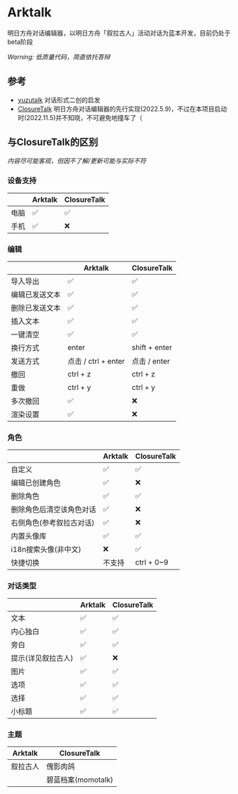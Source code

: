 # Arktalk

明日方舟对话编辑器，以明日方舟「叙拉古人」活动对话为蓝本开发，目前仍处于beta阶段  

*Warning: 低质量代码，简直依托答辩*

 ## 参考
 
 - [yuzutalk](https://www.yuzutalk.net/) 对话形式二创的启发
 - [ClosureTalk](https://github.com/ClosureTalk/closure-talk) 明日方舟对话编辑器的先行实现(2022.5.9)，不过在本项目启动时(2022.11.5)并不知晓，不可避免地撞车了（
 
 ## 与ClosureTalk的区别
 
 *内容尽可能客观，但因不了解/更新可能与实际不符* 
 
 
 ### 设备支持
 
 |         | Arktalk | ClosureTalk |
 | ------- | ------- | ----------- |
 | 电脑 | ✅ | ✅ |
 | 手机 | ✅ | ❌ |
 
  ### 编辑
  
 |         | Arktalk | ClosureTalk |
 | ------- | ------- | ----------- |
 | 导入导出 | ✅ | ✅ |
 | 编辑已发送文本 | ✅ | ✅ |
 | 删除已发送文本 | ✅ | ✅ |
 | 插入文本 | ✅ | ✅ |
 | 一键清空 | ✅ | ✅ |
 | 换行方式 | enter | shift + enter |
 | 发送方式 | 点击 / ctrl + enter | 点击 / enter | 
 | 撤回 | ctrl + z | ctrl + z |
 | 重做 | ctrl + y | ctrl + y |
 | 多次撤回 | ✅ | ❌ |
 | 渲染设置 | ✅ | ❌ |
 
 ### 角色
 
 |         | Arktalk | ClosureTalk |
 | ------- | ------- | ----------- |
 | 自定义 | ✅ | ✅ |
 | 编辑已创建角色 | ✅ | ❌ |
 | 删除角色 | ✅ | ✅ |
 | 删除角色后清空该角色对话 | ✅ | ❌ |
 | 右侧角色(参考叙拉古对话) | ✅ | ❌ |
 | 内置头像库 | ✅ | ✅ |
 | i18n搜索头像(非中文) | ❌ | ✅ |
 | 快捷切换 | 不支持 | ctrl + 0~9 |
 
 ### 对话类型
 
 |         | Arktalk | ClosureTalk |
 | ------- | ------- | ----------- |
 | 文本 | ✅ | ✅ |
 | 内心独白 | ✅ | ✅ |
 | 旁白 | ✅ | ✅ |
 | 提示(详见叙拉古人) | ✅ | ❌ |
 | 图片 | ✅ | ✅ |
 | 选项 | ✅ | ✅ |
 | 选择 | ✅ | ✅ |
 | 小标题 | ✅ | ✅ |
 
 ### 主题
 
 | Arktalk | ClosureTalk |
 | ------- | ----------- |
 | 叙拉古人 | 傀影肉鸽
 | | 碧蓝档案(momotalk) |